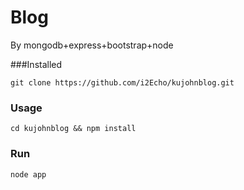 # Blog
By mongodb+express+bootstrap+node

###Installed
```
git clone https://github.com/i2Echo/kujohnblog.git
```

### Usage
```
cd kujohnblog && npm install
```

### Run
```
node app
```
